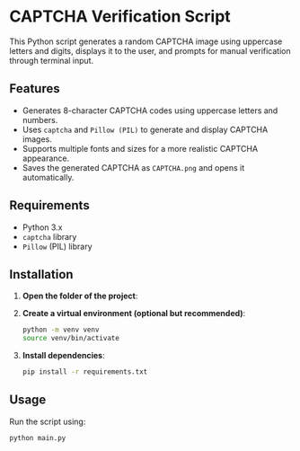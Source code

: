 # CAPTCHA Verification Script

This Python script generates a random CAPTCHA image using uppercase letters and digits, displays it to the user, and prompts for manual verification through terminal input.

## Features

- Generates 8-character CAPTCHA codes using uppercase letters and numbers.
- Uses `captcha` and `Pillow (PIL)` to generate and display CAPTCHA images.
- Supports multiple fonts and sizes for a more realistic CAPTCHA appearance.
- Saves the generated CAPTCHA as `CAPTCHA.png` and opens it automatically.

## Requirements

- Python 3.x
- `captcha` library
- `Pillow` (PIL) library

## Installation

1. **Open the folder of the project**:

2. **Create a virtual environment (optional but recommended)**:
    ```bash
    python -m venv venv
    source venv/bin/activate  
    ```

3. **Install dependencies**:
    ```bash
    pip install -r requirements.txt
    ```

## Usage

Run the script using:
```bash
python main.py
